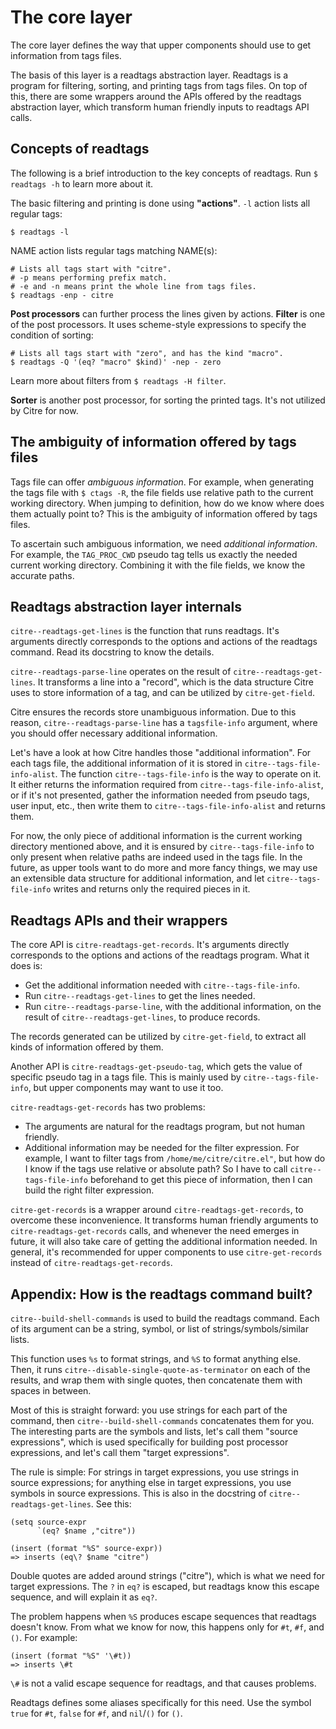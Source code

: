 # The core layer

The core layer defines the way that upper components should use to get
information from tags files.

The basis of this layer is a readtags abstraction layer. Readtags is a
program for filtering, sorting, and printing tags from tags files. On
top of this, there are some wrappers around the APIs offered by the
readtags abstraction layer, which transform human friendly inputs to
readtags API calls.

## Concepts of readtags

The following is a brief introduction to the key concepts of readtags.
Run `$ readtags -h` to learn more about it.

The basic filtering and printing is done using **"actions"**. `-l`
action lists all regular tags:

``` console
$ readtags -l
```

NAME action lists regular tags matching NAME(s):

``` console
# Lists all tags start with "citre".
# -p means performing prefix match.
# -e and -n means print the whole line from tags files.
$ readtags -enp - citre
```

**Post processors** can further process the lines given by actions.
**Filter** is one of the post processors. It uses scheme-style
expressions to specify the condition of sorting:

``` console
# Lists all tags start with "zero", and has the kind "macro".
$ readtags -Q '(eq? "macro" $kind)' -nep - zero
```

Learn more about filters from `$ readtags -H filter`.

**Sorter** is another post processor, for sorting the printed tags. It's
not utilized by Citre for now.

## The ambiguity of information offered by tags files

Tags file can offer *ambiguous information*. For example, when
generating the tags file with `$ ctags -R`, the file fields use relative
path to the current working directory. When jumping to definition, how
do we know where does them actually point to? This is the ambiguity of
information offered by tags files.

To ascertain such ambiguous information, we need *additional
information*. For example, the `TAG_PROC_CWD` pseudo tag tells us
exactly the needed current working directory. Combining it with the file
fields, we know the accurate paths.

## Readtags abstraction layer internals

`citre--readtags-get-lines` is the function that runs readtags. It's
arguments directly corresponds to the options and actions of the
readtags command. Read its docstring to know the details.

`citre--readtags-parse-line` operates on the result of
`citre--readtags-get-lines`. It transforms a line into a "record", which
is the data structure Citre uses to store information of a tag, and can
be utilized by `citre-get-field`.

Citre ensures the records store unambiguous information. Due to this
reason, `citre--readtags-parse-line` has a `tagsfile-info` argument,
where you should offer necessary additional information.

Let's have a look at how Citre handles those "additional information".
For each tags file, the additional information of it is stored in
`citre--tags-file-info-alist`. The function `citre--tags-file-info` is
the way to operate on it. It either returns the information required
from `citre--tags-file-info-alist`, or if it's not presented, gather the
information needed from pseudo tags, user input, etc., then write them
to `citre--tags-file-info-alist` and returns them.

For now, the only piece of additional information is the current working
directory mentioned above, and it is ensured by `citre--tags-file-info`
to only present when relative paths are indeed used in the tags file. In
the future, as upper tools want to do more and more fancy things, we may
use an extensible data structure for additional information, and let
`citre--tags-file-info` writes and returns only the required pieces in
it.

## Readtags APIs and their wrappers

The core API is `citre-readtags-get-records`. It's arguments directly
corresponds to the options and actions of the readtags program. What it
does is:

- Get the additional information needed with `citre--tags-file-info`.
- Run `citre--readtags-get-lines` to get the lines needed.
- Run `citre--readtags-parse-line`, with the additional information, on
  the result of `citre--readtags-get-lines`, to produce records.

The records generated can be utilized by `citre-get-field`, to extract
all kinds of information offered by them.

Another API is `citre-readtags-get-pseudo-tag`, which gets the value of
specific pseudo tag in a tags file. This is mainly used by
`citre--tags-file-info`, but upper components may want to use it too.

`citre-readtags-get-records` has two problems:

- The arguments are natural for the readtags program, but not human
  friendly.
- Additional information may be needed for the filter expression. For
  example, I want to filter tags from `/home/me/citre/citre.el"`, but
  how do I know if the tags use relative or absolute path? So I have to
  call `citre--tags-file-info` beforehand to get this piece of
  information, then I can build the right filter expression.

`citre-get-records` is a wrapper around `citre-readtags-get-records`, to
overcome these inconvenience. It transforms human friendly arguments to
`citre-readtags-get-records` calls, and whenever the need emerges in
future, it will also take care of getting the additional information
needed. In general, it's recommended for upper components to use
`citre-get-records` instead of `citre-readtags-get-records`.

## Appendix: How is the readtags command built?

`citre--build-shell-commands` is used to build the readtags command.
Each of its argument can be a string, symbol, or list of
strings/symbols/similar lists.

This function uses `%s` to format strings, and `%S` to format anything
else. Then, it runs `citre--disable-single-quote-as-terminator` on each
of the results, and wrap them with single quotes, then concatenate them
with spaces in between.

Most of this is straight forward: you use strings for each part of the
command, then `citre--build-shell-commands` concatenates them for you.
The interesting parts are the symbols and lists, let's call them "source
expressions", which is used specifically for building post processor
expressions, and let's call them "target expressions".

The rule is simple: For strings in target expressions, you use strings
in source expressions; for anything else in target expressions, you use
symbols in source expressions. This is also in the docstring of
`citre--readtags-get-lines`. See this:

``` elisp
(setq source-expr
      `(eq? $name ,"citre"))

(insert (format "%S" source-expr))
=> inserts (eq\? $name "citre")
```

Double quotes are added around strings ("citre"), which is what we need
for target expressions. The `?` in `eq?` is escaped, but readtags know
this escape sequence, and will explain it as `eq?`.

The problem happens when `%S` produces escape sequences that readtags
doesn't know. From what we know for now, this happens only for `#t`,
`#f`, and `()`. For example:

```elisp
(insert (format "%S" '\#t))
=> inserts \#t
```

`\#` is not a valid escape sequence for readtags, and that causes
problems.

Readtags defines some aliases specifically for this need. Use the symbol
`true` for `#t`, `false` for `#f`, and `nil`/`()` for `()`.
